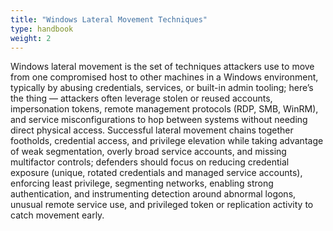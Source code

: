```yaml
---
title: "Windows Lateral Movement Techniques"
type: handbook
weight: 2
---
```


Windows lateral movement is the set of techniques attackers use to move from one compromised host to other machines in a Windows environment, typically by abusing credentials, services, or built-in admin tooling; here’s the thing — attackers often leverage stolen or reused accounts, impersonation tokens, remote management protocols (RDP, SMB, WinRM), and service misconfigurations to hop between systems without needing direct physical access. Successful lateral movement chains together footholds, credential access, and privilege elevation while taking advantage of weak segmentation, overly broad service accounts, and missing multifactor controls; defenders should focus on reducing credential exposure (unique, rotated credentials and managed service accounts), enforcing least privilege, segmenting networks, enabling strong authentication, and instrumenting detection around abnormal logons, unusual remote service use, and privileged token or replication activity to catch movement early.




